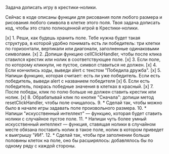 Задача дописать игру в крестики-нолики.

Сейчас в коде описаны функции для рисования поля любого размера и рисования любого символа в клетке этого поля.
Твоя задача дописать код, чтобы это стало полноценной игрой в Крестики-нолики.

[x] 1. Реши, как будешь хранить поле. Тебе нужна будет такая структура, в которой удобно понимать есть ли победитель: три клетки по горизонтали, вертикали или диагонали, заполненные одинаковыми символами.
[x] 2. Допиши функцию cellClickHandler, чтобы после клика ставился крестик или нолик в соответствующее поле.
[x] 3. Если поле, по которому кликнули, не пустое, символ ставиться не должен.
[x] 4. Если кончились ходы, выведи alert с текстом "Победила дружба".
[x] 5. Напиши функцию, которая считает: есть ли уже победитель. Если есть победитель, выведи alert с названием победителя
[x] 6. Если есть победитель, покрась победные значения в клетках в красный.
[x] 7. После победы, клик по полю больше не должен ставить крестик или нолик.
[x] 8. Обрабатывай клик по кнопке "Сначала": допиши метод resetClickHandler, чтобы поле очищалось.
9. \* Сделай так, чтобы можно было в начале игры задавать поле произвольного размера.
10. \* Напиши "искусственный интеллект" — функцию, которая будет ставить нолики с случайное пустое поле.
11. \* Напиши чуть более умный искусственный интеллект — функция, ставящая нолики в случайном месте обязана поставить нолик в такое поле, нолик в котором приведет к выигрышу "ИИ".
12. \* Сделай так, чтобы при заполнении больше половины клеток на поле, оно бы расширялось: добавлялось бы по одному ряду с каждой стороны.
